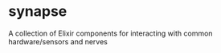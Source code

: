 # synapse
A collection of Elixir components for interacting with common hardware/sensors and nerves
